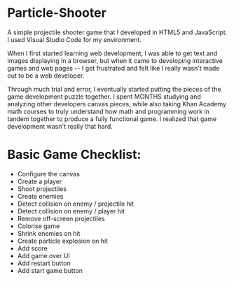 # Particle-Shooter
A simple projectile shooter game that I developed in HTML5 and JavaScript. I used Visual Studio Code for my environment.  

When I first started learning web development, I was able to get text and images displaying in a browser, but when it came to developing interactive games and web pages -- I got frustrated and felt like I really wasn't made out to be a web developer. 

Through much trial and error, I eventually started putting the pieces of the game development puzzle together. I spent MONTHS studying and analyzing other developers canvas pieces, while also taking Khan Academy math courses to truly understand how math and programming work in tandem together to produce a fully functional game. I realized that game development wasn't really that hard.

# Basic Game Checklist:
* Configure the canvas
* Create a player
* Shoot projectiles
* Create enemies
* Detect collision on enemy / projectile hit
* Detect collision on enemy / player hit
* Remove off-screen projectiles
* Colorise game
* Shrink enemies on hit
* Create particle explosion on hit
* Add score
* Add game over UI
* Add restart button
* Add start game button

